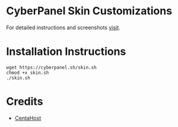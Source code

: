 # CyberPanel Skin Customizations

For detailed instructions and screenshots [visit](http://blog.cyberpanel.net/2019/01/01/skin-customization-for-cyberpanel).

# Installation Instructions


```
wget https://cyberpanel.sh/skin.sh
chmod +x skin.sh
./skin.sh
```

# Credits

* [CentaHost](https://cenathost.com)

